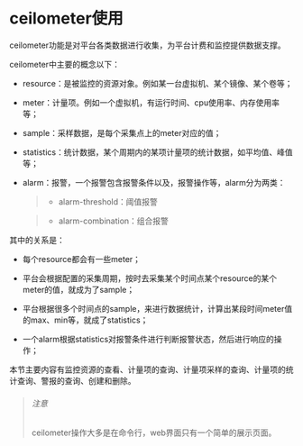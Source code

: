 # ceilometer使用 #

ceilometer功能是对平台各类数据进行收集，为平台计费和监控提供数据支撑。

ceilometer中主要的概念以下：

* resource：是被监控的资源对象。例如某一台虚拟机、某个镜像、某个卷等；

* meter：计量项。例如一个虚拟机，有运行时间、cpu使用率、内存使用率等；

* sample：采样数据，是每个采集点上的meter对应的值；

* statistics：统计数据，某个周期内的某项计量项的统计数据，如平均值、峰值等；

* alarm：报警，一个报警包含报警条件以及，报警操作等，alarm分为两类：

    > * alarm-threshold：阈值报警

    > * alarm-combination：组合报警

其中的关系是：

* 每个resource都会有一些meter；

* 平台会根据配置的采集周期，按时去采集某个时间点某个resource的某个meter的值，就成为了sample；

* 平台根据很多个时间点的sample，来进行数据统计，计算出某段时间meter值的max、min等，就成了statistics；

* 一个alarm根据statistics对报警条件进行判断报警状态，然后进行响应的操作；

本节主要内容有监控资源的查看、计量项的查询、计量项采样的查询、计量项的统计查询、警报的查询、创建和删除。

> ###### 注意
> ceilometer操作大多是在命令行，web界面只有一个简单的展示页面。


